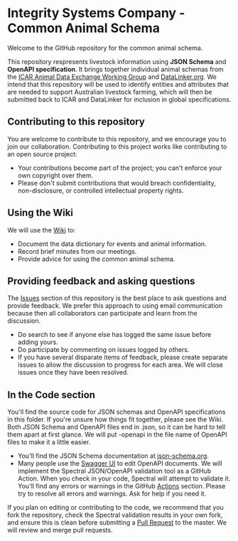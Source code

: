 # Integrity Systems Company - Common Animal Schema
Welcome to the GitHub repository for the common animal schema. 

This repository respresents livestock information using **JSON Schema** and **OpenAPI specification**. It brings together individual animal schemas from the [ICAR Animal Data Exchange Working Group](https://github.com/adewg/ICAR) and [DataLinker.org](https://datalinker.org). We intend that this repository will be used to identify entities and attributes that are needed to support Australian livestock farming, which will then be submitted back to ICAR and DataLinker for inclusion in global specifications.

## Contributing to this repository
You are welcome to contribute to this repository, and we encourage you to join our collaboration. Contributing to this project works like contributing to an open source project:
- Your contributions become part of the project; you can't enforce your own copyright over them.
- Please don't submit contributions that would breach confidentiality, non-disclosure, or controlled intellectual property rights.

## Using the Wiki
We will use the [Wiki](https://github.com/integritysystemscompany/animal_schema/wiki) to:
- Document the data dictionary for events and animal information.
- Record brief minutes from our meetings.
- Provide advice for using the common animal schema.

## Providing feedback and asking questions
The [Issues](https://github.com/integritysystemscompany/animal_schema/issues) section of this repository is the best place to ask questions and provide feedback. We prefer this approach to using email communication because then all collaborators can participate and learn from the discussion.
- Do search to see if anyone else has logged the same issue before adding yours.
- Do participate by commenting on issues logged by others.
- If you have several disparate items of feedback, please create separate issues to allow the discussion to progress for each area.
We will close issues once they have been resolved.

## In the Code section
You'll find the source code for JSON schemas and OpenAPI specifications in this folder. If you're unsure how things fit together, please see the Wiki. Both JSON Schema and OpenAPI files end in .json, so it can be hard to tell them apart at first glance. We will put -openapi in the file name of OpenAPI files to make it a little easier.
- You'll find the JSON Schema documentation at [json-schema.org](https://json-schema.org/). 
- Many people use the [Swagger UI](https://swagger.io/tools/swagger-ui/) to edit OpenAPI documents.
We will implement the Spectral JSON/OpenAPI validation tool as a GitHub Action. When you check in your code, Spectral will attempt to validate it. You'll find any errors or warnings in the GitHub [Actions](https://github.com/integritysystemscompany/animal_schema/actions) section. Please try to resolve all errors and warnings. Ask for help if you need it.

If you plan on editing or contributing to the code, we recommend that you fork the repository, check the Spectral validation results in your own fork, and ensure this is clean before submitting a [Pull Request](https://help.github.com/en/github/collaborating-with-issues-and-pull-requests/about-pull-requests) to the master. We will review and merge pull requests.
